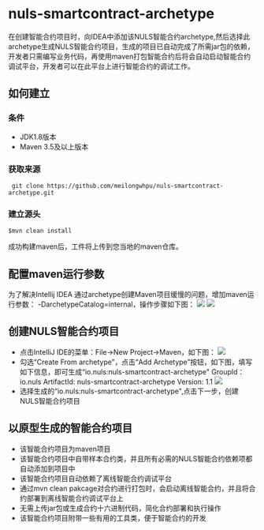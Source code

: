 # nuls-smartcontract-archetype
在创建智能合约项目时，向IDEA中添加该NULS智能合约archetype,然后选择此archetype生成NULS智能合约项目，生成的项目已自动完成了所需jar包的依赖，开发者只需编写业务代码，再使用maven打包智能合约后将会自动启动智能合约调试平台，开发者可以在此平台上进行智能合约的调试工作。

## 如何建立
### 条件
- JDK1.8版本
- Maven 3.5及以上版本

### 获取来源
     git clone https://github.com/meilongwhpu/nuls-smartcontract-archetype.git

### 建立源头
    $mvn clean install
成功构建maven后，工件将上传到您当地的maven仓库。
## 配置maven运行参数
为了解决Intellij IDEA 通过archetype创建Maven项目缓慢的问题，增加maven运行参数：
-DarchetypeCatalog=internal，操作步骤如下图：
![](https://i.imgur.com/uL2cEUs.jpg)
![](https://i.imgur.com/Wrk4Mg2.jpg)

## 创建NULS智能合约项目
- 点击IntelliJ IDE的菜单：File->New Project->Maven，如下图：
![](https://i.imgur.com/qO06Z0L.jpg)
- 勾选“Create From archetype”，点击“Add Archetype”按钮，如下图，填写如下信息，即可生成“io.nuls:nuls-smartcontract-archetype"
         GroupId：io.nuls
         ArtifactId: nuls-smartcontract-archetype 
         Version: 1.1
![](https://i.imgur.com/slYYYHo.jpg)
- 选择生成的“io.nuls:nuls-smartcontract-archetype",点击下一步，创建NULS智能合约项目

## 以原型生成的智能合约项目
- 该智能合约项目为maven项目
- 该智能合约项目中自带样本合约类，并且所有必需的NULS智能合约依赖项都自动添加到项目中
- 该智能合约项目自动依赖了离线智能合约调试平台
- 通过mvn clean pakcage对合约进行打包时，会启动离线智能合约，并且将合约部署到离线智能合约调试平台上
- 无需上传jar包或生成合约十六进制代码，简化合约部署和执行操作
- 该智能合约项目附带一些有用的工具类，便于智能合约的开发


